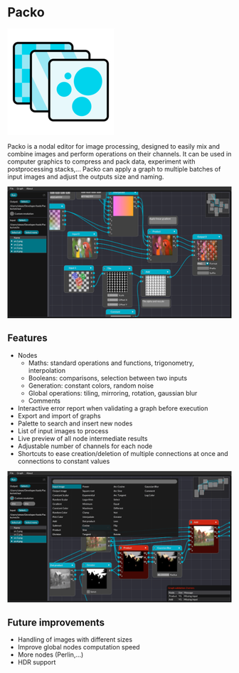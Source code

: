 # Packo

![Logo](resources/icon_small.png)

Packo is a nodal editor for image processing, designed to easily mix and combine images and perform operations on their channels. It can be used in computer graphics to compress and pack data, experiment with postprocessing stacks,... Packo can apply a graph to multiple batches of input images and adjust the outputs size and naming.

![Screenshot](resources/screen0.png)

## Features

* Nodes
	- Maths: standard operations and functions, trigonometry, interpolation
	- Booleans: comparisons, selection between two inputs
	- Generation: constant colors, random noise
	- Global operations: tiling, mirroring, rotation, gaussian blur
	- Comments
* Interactive error report when validating a graph before execution
* Export and import of graphs
* Palette to search and insert new nodes
* List of input images to process
* Live preview of all node intermediate results
* Adjustable number of channels for each node
* Shortcuts to ease creation/deletion of multiple connections at once and connections to constant values

![Screenshot](resources/screen1.png)

## Future improvements

* Handling of images with different sizes
* Improve global nodes computation speed
* More nodes (Perlin,...)
* HDR support











